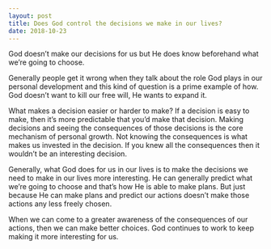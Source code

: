 ```yaml
---
layout: post
title: Does God control the decisions we make in our lives?
date: 2018-10-23
---
```


<p>God doesn’t make our decisions for us but He does know beforehand what we’re going to choose.</p><p>Generally people get it wrong when they talk about the role God plays in our personal development and this kind of question is a prime example of how. God doesn’t want to kill our free will, He wants to expand it.</p><p>What makes a decision easier or harder to make? If a decision is easy to make, then it’s more predictable that you’d make that decision. Making decisions and seeing the consequences of those decisions is the core mechanism of personal growth. Not knowing the consequences is what makes us invested in the decision. If you knew all the consequences then it wouldn’t be an interesting decision.</p><p>Generally, what God does for us in our lives is to make the decisions we need to make in our lives more interesting. He can generally predict what we’re going to choose and that’s how He is able to make plans. But just because He can make plans and predict our actions doesn’t make those actions any less freely chosen.</p><p>When we can come to a greater awareness of the consequences of our actions, then we can make better choices. God continues to work to keep making it more interesting for us.</p>
